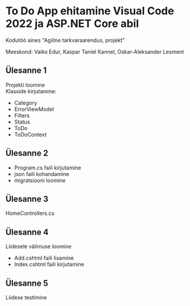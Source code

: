 # To Do App ehitamine Visual Code 2022 ja ASP.NET Core abil

Kodutöö aines "Agiilne tarkvaraarendus, projekt"

Meeskond: Vaiko Edur, Kaspar Taniel Kannel, Oskar-Aleksander Lesment

## Ülesanne 1

Projekti loomine<br>
Klasside kirjutamine:
- Category
- ErrorViewModel
- Filters
- Status
- ToDo
- ToDoContext

## Ülesanne 2

- Program.cs faili kirjutamine
- json faili kohandamine
- migratsiooni loomine

## Ülesanne 3

HomeControllers.cs

## Ülesanne 4

Liidesele välimuse loomine<br>
- Add.cshtml faili lisamine
- Index.cshtml faili kirjutamine

## Ülesanne 5
Liidese testimine
